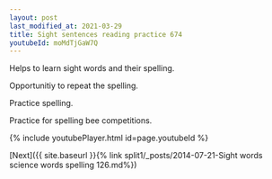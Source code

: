 ```yaml
---
layout: post
last_modified_at: 2021-03-29
title: Sight sentences reading practice 674
youtubeId: moMdTjGaW7Q
---
```

 
 
Helps to learn sight words and their spelling.

Opportunitiy to repeat the spelling. 

Practice spelling. 
 
Practice for spelling bee competitions. 
 
{% include youtubePlayer.html id=page.youtubeId %}
 
 

[Next]({{ site.baseurl }}{% link  split1/_posts/2014-07-21-Sight words science words spelling 126.md%})
 
